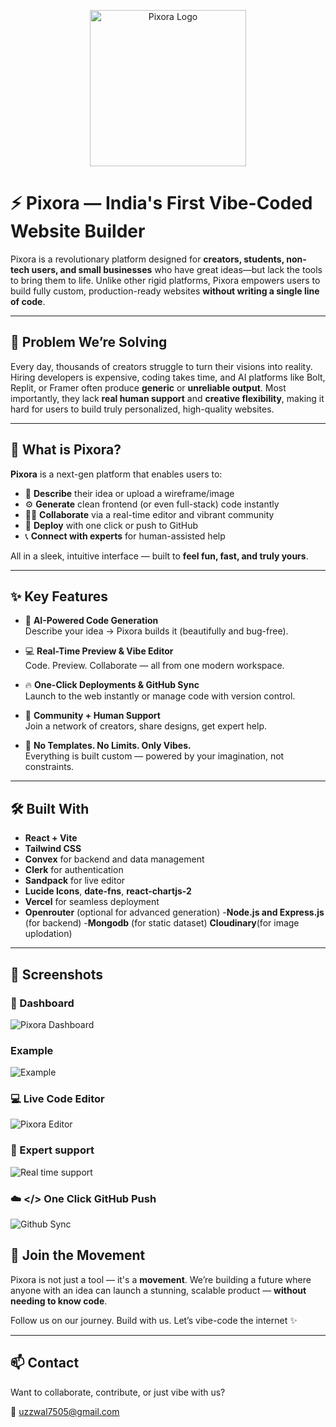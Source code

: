 <p align="center">
  <img src="https://res.cloudinary.com/dvmqxb8kd/image/upload/v1750647392/6a803f79-375d-4854-8bd3-7909990986e2_nqjcaw.jpg" alt="Pixora Logo" width="250"/>
</p>

# ⚡ Pixora — India's First Vibe-Coded Website Builder

Pixora is a revolutionary platform designed for **creators, students, non-tech users, and small businesses** who have great ideas—but lack the tools to bring them to life. Unlike other rigid platforms, Pixora empowers users to build fully custom, production-ready websites **without writing a single line of code**.

---

## 🧠 Problem We’re Solving

Every day, thousands of creators struggle to turn their visions into reality. Hiring developers is expensive, coding takes time, and AI platforms like Bolt, Replit, or Framer often produce **generic** or **unreliable output**. Most importantly, they lack **real human support** and **creative flexibility**, making it hard for users to build truly personalized, high-quality websites.

---

## 🚀 What is Pixora?

**Pixora** is a next-gen platform that enables users to:
- 📝 **Describe** their idea or upload a wireframe/image
- ⚙️ **Generate** clean frontend (or even full-stack) code instantly
- 👩‍💻 **Collaborate** via a real-time editor and vibrant community
- 🚀 **Deploy** with one click or push to GitHub
- 📞 **Connect with experts** for human-assisted help

All in a sleek, intuitive interface — built to **feel fun, fast, and truly yours**.

---

## ✨ Key Features

- 🧠 **AI-Powered Code Generation**  
  Describe your idea → Pixora builds it (beautifully and bug-free).

- 💻 **Real-Time Preview & Vibe Editor**  
  Code. Preview. Collaborate — all from one modern workspace.

- 🔥 **One-Click Deployments & GitHub Sync**  
  Launch to the web instantly or manage code with version control.

- 🤝 **Community + Human Support**  
  Join a network of creators, share designs, get expert help.

- 🎨 **No Templates. No Limits. Only Vibes.**  
  Everything is built custom — powered by your imagination, not constraints.

---

## 🛠️ Built With

- **React + Vite**  
- **Tailwind CSS**  
- **Convex** for backend and data management  
- **Clerk** for authentication  
- **Sandpack** for live editor  
- **Lucide Icons**, **date-fns**, **react-chartjs-2**  
- **Vercel** for seamless deployment  
- **Openrouter** (optional for advanced generation)
-**Node.js and Express.js** (for backend)
-**Mongodb** (for static dataset)
**Cloudinary**(for image uplodation)
---

## 📸 Screenshots

### 🎯 Dashboard
![Pixora Dashboard](https://res.cloudinary.com/dvmqxb8kd/image/upload/v1750646979/Screenshot_2025-06-22_205018_tof4rd.png)

### Example
![Example](https://res.cloudinary.com/dvmqxb8kd/image/upload/v1750647098/Screenshot_2025-06-20_091015_eaxy9a.png)
### 💻 Live Code Editor
![Pixora Editor](https://res.cloudinary.com/dvmqxb8kd/image/upload/v1750647272/Screenshot_2025-06-22_210634_uo0lgo.png)

### 🚀 Expert support 
![Real time support](https://res.cloudinary.com/dvmqxb8kd/image/upload/v1750647325/Screenshot_2025-06-21_094810_xbvxhk.png)

### ☁️ </> One Click GitHub Push  
![Github Sync](https://res.cloudinary.com/dvmqxb8kd/image/upload/v1750653151/Screenshot_2025-06-23_100127_xm0whd.png)



## 🤍 Join the Movement

Pixora is not just a tool — it's a **movement**. We’re building a future where anyone with an idea can launch a stunning, scalable product — **without needing to know code**.

Follow us on our journey. Build with us. Let’s vibe-code the internet ✨

---

## 📫 Contact

Want to collaborate, contribute, or just vibe with us?

📧 uzzwal7505@gmail.com  


